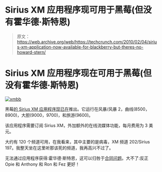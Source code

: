 # Sirius XM 应用程序现可用于黑莓(但没有霍华德·斯特恩)

> 原文：<https://web.archive.org/web/https://techcrunch.com/2010/02/04/sirius-xm-application-now-available-for-blackberry-but-theres-no-howard-stern/>

# Sirius XM 应用程序现在可用于黑莓(但没有霍华德·斯特恩)

[![](img/8528db11cf65cdf8262a061b8754cf37.png "xmbb")](https://web.archive.org/web/20230130100805/http://www.mobilecrunch.com/2010/02/04/sirius-xm-application-now-available-for-blackberry-but-theres-no-howard-stern/xmbb/)

黑莓[的 Sirius XM 应用程序现已在](https://web.archive.org/web/20230130100805/http://www.siriusxm.com/blackberry/indexd.html)推出。它运行在风暴/风暴 2，曲线(8500，8900)，大胆(9000，9700)，和旅游(9600)。

该应用程序需要订阅 Sirius XM，外加额外的在线流媒体功能，每月费用为 3 美元。

大约有 120 个频道可用，在我看来，其中主要的是病毒，XM 频道 202/Sirius 197。我整天坐在这里听那该死的频道，我再高兴不过了。

无法通过应用程序获得:霍华德·斯特恩，这可以归咎于[合同问题](https://web.archive.org/web/20230130100805/http://www.mobilecrunch.com/2009/06/23/howard-stern-not-on-the-sirius-xm-iphone-app-because-of-%E2%80%98contractual-rights-thing%E2%80%99/)。大不了:反正 Opie 和 Anthony 和 Ron 和 Fez 更好！